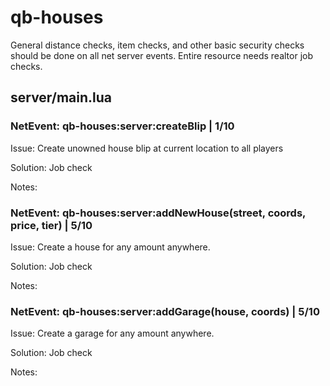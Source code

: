 # qb-houses
General distance checks, item checks, and other basic security checks should be done on all net server events.
Entire resource needs realtor job checks.

## server/main.lua

### NetEvent: qb-houses:server:createBlip | 1/10
Issue: Create unowned house blip at current location to all players

Solution: Job check

Notes: 


### NetEvent: qb-houses:server:addNewHouse(street, coords, price, tier) | 5/10
Issue: Create a house for any amount anywhere.

Solution: Job check

Notes: 


### NetEvent: qb-houses:server:addGarage(house, coords) | 5/10
Issue: Create a garage for any amount anywhere.

Solution: Job check

Notes: 
